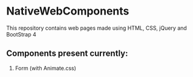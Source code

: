 # NativeWebComponents
This repository contains web pages made using HTML, CSS, jQuery and BootStrap 4

## Components present currently:
1. Form (with Animate.css)
